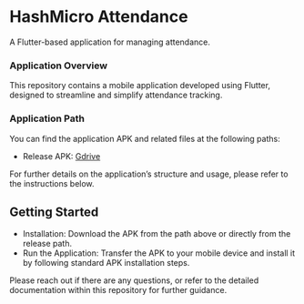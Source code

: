 # HashMicro Attendance
A Flutter-based application for managing attendance.

### Application Overview
This repository contains a mobile application developed using Flutter, designed to streamline and simplify attendance tracking.

### Application Path
You can find the application APK and related files at the following paths:

- Release APK: [Gdrive](https://drive.google.com/file/d/1OwqA5nniPzVGKdBXy4LyXY2jvxXF58On/view?usp=sharing)
  
For further details on the application’s structure and usage, please refer to the instructions below.

## Getting Started
- Installation: Download the APK from the path above or directly from the release path.
- Run the Application: Transfer the APK to your mobile device and install it by following standard APK installation steps.

Please reach out if there are any questions, or refer to the detailed documentation within this repository for further guidance.
